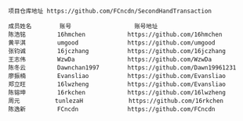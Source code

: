     项目仓库地址 https://github.com/FCncdn/SecondHandTransaction
	
	成员姓名		账号          		账号地址
	陈浩铭 		16hmchen  			https://github.com/16hmchen
    黄平淇 		umgood  			https://github.com/umgood
    张钧诚 		16jczhang			https://github.com/16jczhang
    王志伟 		WzwDa				https://github.com/WzwDa
    陈冬云 		Dawnchan1997		https://github.com/Dawn19961231
    廖振楠 		Evansliao			https://github.com/Evansliao
    郑立旺 		16lwzheng			https://github.com/Evansliao
    陈镕坤 		16rkchen			https://github.com/16lwzheng
    周元   		tunlezaH		  	 https://github.com/16rkchen
    陈逸新         FCncdn              https://github.com/FCncdn
